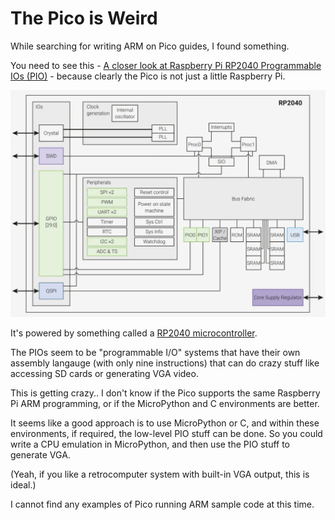 # The Pico is Weird

While searching for writing ARM on Pico guides, I found something.

You need to see this - [A closer look at Raspberry Pi RP2040 Programmable IOs (PIO)](https://www.cnx-software.com/2021/01/27/a-closer-look-at-raspberry-pi-rp2040-programmable-ios-pio/) - because clearly the Pico is not just a little Raspberry Pi.

![](microcontroller.png)

It's powered by something called a [RP2040 microcontroller](https://www.cnx-software.com/2021/01/21/raspberry-pi-pico-board-features-rp2040-dual-core-cortex-m0-mcu/#raspberry-pi-rp2040-microcontroller).

The PIOs seem to be "programmable I/O" systems that have their own assembly langauge (with only nine instructions) that can do crazy stuff like accessing SD cards or generating VGA video.

This is getting crazy.. I don't know if the Pico supports the same Raspberry Pi ARM programming, or if the MicroPython and C environments are better. 

It seems like a good approach is to use MicroPython or C, and within these environments, if required, the low-level PIO stuff can be done. So you could write a CPU emulation in MicroPython, and then use the PIO stuff to generate VGA. 

(Yeah, if you like a retrocomputer system with built-in VGA output, this is ideal.)

I cannot find any examples of Pico running ARM sample code at this time.
